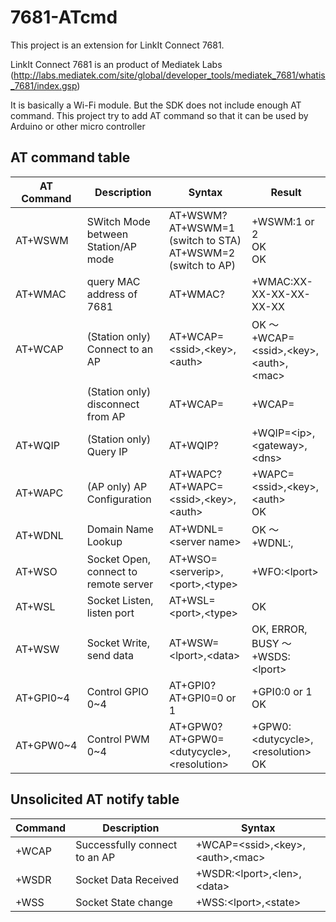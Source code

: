 # 7681-ATcmd
This project is an extension for LinkIt Connect 7681.

LinkIt Connect 7681 is an product of Mediatek Labs (http://labs.mediatek.com/site/global/developer_tools/mediatek_7681/whatis_7681/index.gsp)

It is basically a Wi-Fi module. But the SDK does not include enough AT command. 
This project try to add AT command so that it can be used by Arduino or other micro controller

## AT command table

|AT Command|Description|Syntax|Result|
|----------|-----------|------|------|
|AT+WSWM|SWitch Mode between Station/AP mode|AT+WSWM?<br>AT+WSWM=1 (switch to STA)<br>AT+WSWM=2 (switch to AP)|+WSWM:1 or 2<br>OK<br>OK|
|AT+WMAC|query MAC address of 7681|AT+WMAC?|+WMAC:XX-XX-XX-XX-XX-XX|
|AT+WCAP|(Station only) Connect to an AP|AT+WCAP=\<ssid>,\<key>,\<auth>|OK ～<br>+WCAP=\<ssid>,\<key>,\<auth>,\<mac>|
||(Station only) disconnect from AP|AT+WCAP=|+WCAP=|
|AT+WQIP|(Station only) Query IP|AT+WQIP?|+WQIP=\<ip>,\<gateway>,\<dns>|
|AT+WAPC|(AP only) AP Configuration|AT+WAPC?<br>AT+WAPC=\<ssid>,\<key>,\<auth>|+WAPC=\<ssid>,\<key>,\<auth><br>OK|
|AT+WDNL|Domain Name Lookup|AT+WDNL=\<server name>|OK ～<br>+WDNL:<server name>,<ip>|
|AT+WSO|Socket Open, connect to remote server|AT+WSO=\<serverip>,\<port>,\<type>|+WFO:\<lport>|
|AT+WSL|Socket Listen, listen port|AT+WSL=\<port>,\<type>|OK|
|AT+WSW|Socket Write, send data|AT+WSW=\<lport>,\<data>|OK, ERROR, BUSY ～<br>+WSDS:\<lport>|
|AT+GPI0~4|Control GPIO 0~4|AT+GPI0?<br>AT+GPI0=0 or 1|+GPI0:0 or 1<br>OK|
|AT+GPW0~4|Control PWM 0~4|AT+GPW0?<br>AT+GPW0=\<dutycycle>,\<resolution>|+GPW0:\<dutycycle>,\<resolution><br>OK|

## Unsolicited AT notify table

|Command|Description|Syntax|
|-------|-----------|------|
|+WCAP|Successfully connect to an AP|+WCAP=\<ssid>,\<key>,\<auth>,\<mac>|
|+WSDR|Socket Data Received|+WSDR:\<lport>,\<len>,\<data>|
|+WSS|Socket State change|+WSS:\<lport>,\<state>|
